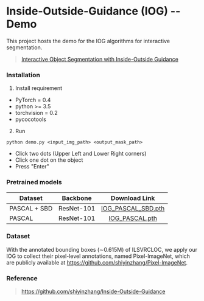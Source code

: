 # Inside-Outside-Guidance (IOG) -- Demo
This project hosts the demo for the IOG algorithms for interactive segmentation.

> [Interactive Object Segmentation with Inside-Outside Guidance](http://openaccess.thecvf.com/content_CVPR_2020/papers/Zhang_Interactive_Object_Segmentation_With_Inside-Outside_Guidance_CVPR_2020_paper.pdf)  

### Installation
1. Install requirement  
  - PyTorch = 0.4
  - python >= 3.5
  - torchvision = 0.2
  - pycocotools

2. Run
```
python demo.py <input_img_path> <output_mask_path> 
```
- Click two dots (Upper Left and Lower Right corners)
- Click one dot on the object 
- Press "Enter"

### Pretrained models
| Dataset | Backbone |      Download Link        |
|---------|-------------|:-------------------------:|
|PASCAL + SBD  |  ResNet-101 |  [IOG_PASCAL_SBD.pth](https://drive.google.com/file/d/1Lm1hhMhhjjnNwO4Pf7SC6tXLayH2iH0l/view?usp=sharing)     |
|PASCAL |  ResNet-101   |  [IOG_PASCAL.pth](https://drive.google.com/file/d/1GLZIQlQ-3KUWaGTQ1g_InVcqesGfGcpW/view?usp=sharing)   |

### Dataset
With the annotated bounding boxes (∼0.615M) of ILSVRCLOC, we apply our IOG to collect their pixel-level annotations, named Pixel-ImageNet, which are publicly available at https://github.com/shiyinzhang/Pixel-ImageNet.

### Reference
> https://github.com/shiyinzhang/Inside-Outside-Guidance
